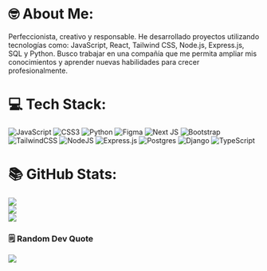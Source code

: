 # 🤓 About Me:
Perfeccionista, creativo y responsable. He desarrollado proyectos utilizando tecnologías como: JavaScript, React, Tailwind CSS, Node.js, Express.js, SQL y Python. Busco trabajar en una compañía que me permita ampliar mis conocimientos y aprender nuevas habilidades para crecer profesionalmente.

# 💻 Tech Stack:
![JavaScript](https://img.shields.io/badge/javascript-%23323330.svg?style=for-the-badge&logo=javascript&logoColor=%23F7DF1E) ![CSS3](https://img.shields.io/badge/css3-%231572B6.svg?style=for-the-badge&logo=css3&logoColor=white) ![Python](https://img.shields.io/badge/python-3670A0?style=for-the-badge&logo=python&logoColor=ffdd54) ![Figma](https://img.shields.io/badge/figma-%23F24E1E.svg?style=for-the-badge&logo=figma&logoColor=white) ![Next JS](https://img.shields.io/badge/Next-black?style=for-the-badge&logo=next.js&logoColor=white) ![Bootstrap](https://img.shields.io/badge/bootstrap-%238511FA.svg?style=for-the-badge&logo=bootstrap&logoColor=white) ![TailwindCSS](https://img.shields.io/badge/tailwindcss-%2338B2AC.svg?style=for-the-badge&logo=tailwind-css&logoColor=white) ![NodeJS](https://img.shields.io/badge/node.js-6DA55F?style=for-the-badge&logo=node.js&logoColor=white) ![Express.js](https://img.shields.io/badge/express.js-%23404d59.svg?style=for-the-badge&logo=express&logoColor=%2361DAFB) ![Postgres](https://img.shields.io/badge/postgres-%23316192.svg?style=for-the-badge&logo=postgresql&logoColor=white) ![Django](https://img.shields.io/badge/django-%23092E20.svg?style=for-the-badge&logo=django&logoColor=white) ![TypeScript](https://img.shields.io/badge/typescript-%23007ACC.svg?style=for-the-badge&logo=typescript&logoColor=white)
# 📚 GitHub Stats:
![](https://github-readme-stats.vercel.app/api?username=raulow92&theme=prussian&hide_border=false&include_all_commits=false&count_private=false)<br/>
![](https://github-readme-streak-stats.herokuapp.com/?user=raulow92&theme=prussian&hide_border=false)<br/>
![](https://github-readme-stats.vercel.app/api/top-langs/?username=raulow92&theme=prussian&hide_border=false&include_all_commits=false&count_private=false&layout=compact)

### 🗒️ Random Dev Quote
![](https://quotes-github-readme.vercel.app/api?type=vetical&theme=dark)
